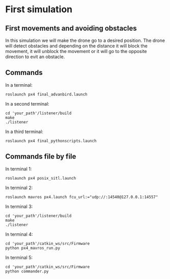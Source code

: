 # First simulation
## First movements and avoiding obstacles 

In this simulation we will make the drone go to a desired position. The drone will detect obstacles and depending on the distance it will block the movement, it will unblock the movement or it will go to the opposite direction to evit an obstacle. 


## Commands

In a terminal:

```
roslaunch px4 final_advanbird.launch
```

In a second terminal:

```
cd 'your_path'/listener/build
make 
./listener
```

In a third terminal:

```
roslaunch px4 final_pythonscripts.launch
```


## Commands file by file

In terminal 1:

```
roslaunch px4 posix_sitl.launch
```

In terminal 2:

```
roslaunch mavros px4.launch fcu_url:="udp://:14540@127.0.0.1:14557"
```

In terminal 3:

```
cd 'your_path'/listener/build
make 
./listener
```

In terminal 4:

```
cd 'your_path'/catkin_ws/src/Firmware
python px4_mavros_run.py
```

In terminal 5:

```
cd 'your_path'/catkin_ws/src/Firmware
python commander.py
```





